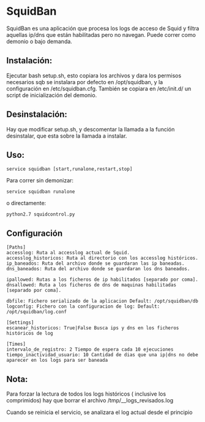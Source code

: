 SquidBan
========

SquidBan es una aplicación que procesa los logs de acceso de Squid y filtra aquellas ip/dns que están habilitadas pero no navegan.
Puede correr como demonio o bajo demanda.


Instalación:
-----------

Ejecutar bash setup.sh, esto copiara los archivos y dara los permisos necesarios sqb se instalara por defecto en /opt/squidban, y la configuración en /etc/squidban.cfg. También se copiara en /etc/init.d/ un script de inicialización del demonio.

Desinstalación:
-----------
Hay que modificar setup.sh, y descomentar la llamada a la función desinstalar, que esta sobre la llamada a instalar.


Uso:
-----------
    service squidban [start,runalone,restart,stop]

Para correr sin demonizar:

    service squidban runalone

o directamente:

    python2.7 squidcontrol.py

Configuración
-----------

    [Paths]
    accesslog: Ruta al accesslog actual de Squid.
    accesslog_historicos: Ruta al directorio con los accesslog históricos.
    ip_baneados: Ruta del archivo donde se guardaran las ip baneadas.
    dns_baneados: Ruta del archivo donde se guardaran los dns baneados.
    
    ipallowed: Rutas a los ficheros de ip habilitados [separado por coma].
    dnsallowed: Ruta a los ficheros de dns de maquinas habilitadas [separado por coma].
    
    dbfile: Fichero serializado de la aplicacion Default: /opt/squidban/db
    logconfig: Fichero con la configuracion de log: Default: /opt/squidban/log.conf
    
    [Settings]
    escanear_historicos: True|False Busca ips y dns en los ficheros históricos de log
    
    [Times]
    intervalo_de_registro: 2 Tiempo de espera cada 10 ejecuciones
    tiempo_inactividad_usuario: 10 Cantidad de dias que una ip|dns no debe aparecer en los logs para ser baneada

Nota:
-----------
Para forzar la lectura de todos los logs históricos ( inclusive los comprimidos)
hay que borrar el archivo /tmp/__logs_revisados.log

 Cuando se reinicia el servicio, se analizara el log actual desde el principio
